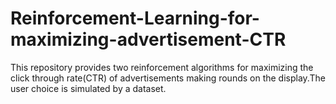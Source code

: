 # Reinforcement-Learning-for-maximizing-advertisement-CTR
This repository provides two reinforcement algorithms for maximizing the click through rate(CTR) of advertisements making rounds on the display.The user choice is simulated by a dataset.
